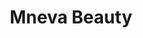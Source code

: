 ---
title: Mneva Beauty
text: Премиум-косметология и уход за кожей с акцентом на инновационные технологии
image:
  src: "/projects/mneva_beauty.png"
  alt: "Mneva Beauty"
  width: 1360
  height: 764
  format: "png"
tags: Брендинг, Веб-дизайн, E-commerce, SEO, Контент
link: https://mnevabeauty.ru
---